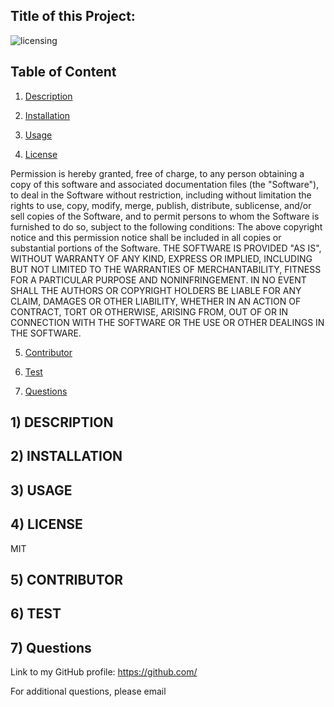 ## Title of this Project: 
 

![licensing](https://img.shields.io/badge/License-MIT-yellow.svg)
## Table of Content

1) [Description](#DESCRIPTION) 

2) [Installation](#INSTALLATION) 

3) [Usage](#USAGE) 

4) [License](#LICENSE) 

Permission is hereby granted, free of charge, to any person obtaining a copy
of this software and associated documentation files (the "Software"), to deal
in the Software without restriction, including without limitation the rights
to use, copy, modify, merge, publish, distribute, sublicense, and/or sell
copies of the Software, and to permit persons to whom the Software is
furnished to do so, subject to the following conditions:
The above copyright notice and this permission notice shall be included in all
copies or substantial portions of the Software.
THE SOFTWARE IS PROVIDED "AS IS", WITHOUT WARRANTY OF ANY KIND, EXPRESS OR
IMPLIED, INCLUDING BUT NOT LIMITED TO THE WARRANTIES OF MERCHANTABILITY,
FITNESS FOR A PARTICULAR PURPOSE AND NONINFRINGEMENT. IN NO EVENT SHALL THE
AUTHORS OR COPYRIGHT HOLDERS BE LIABLE FOR ANY CLAIM, DAMAGES OR OTHER
LIABILITY, WHETHER IN AN ACTION OF CONTRACT, TORT OR OTHERWISE, ARISING FROM,
OUT OF OR IN CONNECTION WITH THE SOFTWARE OR THE USE OR OTHER DEALINGS IN THE
SOFTWARE.

5) [Contributor](#CONTRIBUTOR) 

6) [Test](#TEST)
7) [Questions](#Questions) 
 


## 1) DESCRIPTION 


 

## 2) INSTALLATION 


 

## 3) USAGE 


 

## 4) LICENSE 

MIT
 

## 5) CONTRIBUTOR 


 

## 6) TEST 


 

## 7) Questions 

Link to my GitHub profile: https://github.com/ 

For additional questions, please email 

 


